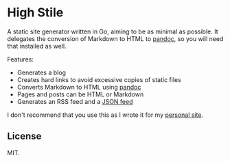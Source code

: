 # High Stile

A static site generator written in Go, aiming to be as minimal as possible. It
delegates the conversion of Markdown to HTML to [pandoc][], so you will need
that installed as well.

Features:

* Generates a blog
* Creates hard links to avoid excessive copies of static files
* Converts Markdown to HTML using [pandoc][]
* Pages and posts can be HTML or Markdown
* Generates an RSS feed and a [JSON feed][jsonfeed]

I don't recommend that you use this as I wrote it for my [personal
site][site].

## License

MIT.

[pandoc]: http://pandoc.org
[site]: http://www.thomasdenney.co.uk
[jsonfeed]: https://jsonfeed.org/
